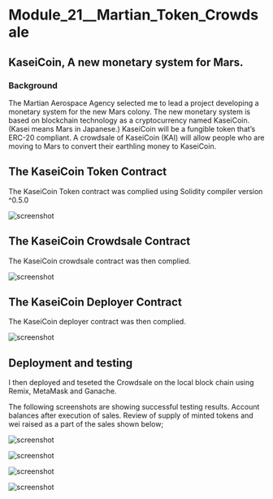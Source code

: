 # Module_21__Martian_Token_Crowdsale
## KaseiCoin, A new monetary system for Mars.
### Background

The Martian Aerospace Agency selected me to lead a project developing a monetary system for the new Mars colony. The new monetary system is based on blockchain technology as a cryptocurrency named KaseiCoin. (Kasei means Mars in Japanese.)
KaseiCoin will be a fungible token that’s ERC-20 compliant. A crowdsale of KaseiCoin (KAI) will allow people who are moving to Mars to convert their earthling money to KaseiCoin.

##  The KaseiCoin Token Contract

The KaseiCoin Token contract was complied using Solidity compiler version ^0.5.0

![screenshot](./Execution_Results/Successful_compliation_1.png)

##  The KaseiCoin Crowdsale Contract

The KaseiCoin crowdsale contract was then complied.

![screenshot](./Execution_Results/Successful_compliation_2.png)

##  The KaseiCoin Deployer Contract

The KaseiCoin deployer contract was then complied.

![screenshot](./Execution_Results/Successful_compliation_3.png)

##  Deployment and testing

I then deployed and teseted the Crowdsale on the local block chain using Remix, MetaMask and Ganache.

The following screenshots are showing successful testing results. Account balances after execution of sales. Review of supply of minted tokens and wei raised as a part of the sales shown below;

![screenshot](./Execution_Results/Successful_execution_1.png)

![screenshot](./Execution_Results/Successful_execution_2.png)

![screenshot](./Execution_Results/Successful_execution_3.png)

![screenshot](./Execution_Results/Successful_execution_4.png)